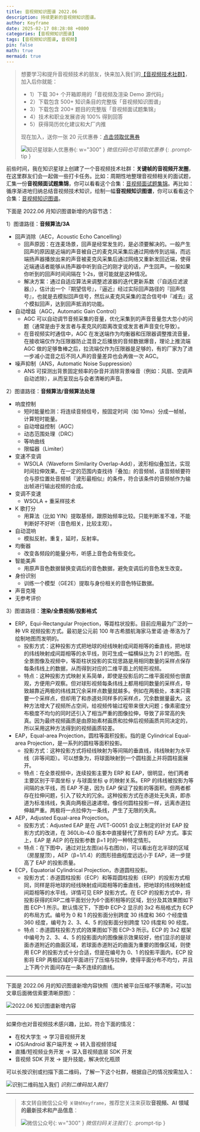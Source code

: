 ```yaml
---
title: 音视频知识图谱 2022.06
description: 持续更新的音视频知识图谱。
author: Keyframe
date: 2025-02-17 08:28:08 +0800
categories: [音视频知识图谱]
tags: [音视频知识图谱, 音视频]
pin: false
math: true
mermaid: true
---
```


>想要学习和提升音视频技术的朋友，快来加入我们的<a href="https://t.zsxq.com/jRprT" target="_blank" rel="noopener noreferrer">【音视频技术社群】</a>，加入后你就能：
>
>- 1）下载 30+ 个开箱即用的「音视频及渲染 Demo 源代码」
>- 2）下载包含 500+ 知识条目的完整版「音视频知识图谱」
>- 3）下载包含 200+ 题目的完整版「音视频面试题集锦」
>- 4）技术和职业发展咨询 100% 得到回答
>- 5）获得简历优化建议和大厂内推
>  
>现在加入，送你一张 20 元优惠券：<a href="https://t.zsxq.com/jRprT" target="_blank" rel="noopener noreferrer">点击领取优惠券</a>
>
>![知识星球新人优惠券](assets/img/keyframe-zsxq-coupon.png){: w="300" }
>_微信扫码也可领取优惠券_
{: .prompt-tip }

前些时间，我在知识星球上创建了一个音视频技术社群：**关键帧的音视频开发圈**，在这里群友们会一起做一些打卡任务。比如：周期性地整理音视频相关的面试题，汇集一份**音视频面试题集锦**，你可以看看这个合集：[音视频面试题集锦](https://mp.weixin.qq.com/mp/appmsgalbum?__biz=MjM5MTkxOTQyMQ==&action=getalbum&album_id=2380776196751425539#wechat_redirect)。再比如：循序渐进地归纳总结音视频技术知识，绘制一幅**音视频知识图谱**，你可以看看这个合集：[音视频知识图谱](https://mp.weixin.qq.com/mp/appmsgalbum?__biz=MjM5MTkxOTQyMQ==&action=getalbum&album_id=2349658423078092802#wechat_redirect)。

下面是 2022.06 月知识图谱新增的内容节选：

1）图谱路径：**音频算法/3A**

- 回声消除（AEC，Acoustic Echo Cancelling）
	- 回声原因：在连麦场景，回声是经常发生的，是必须要解决的。一般产生回声的原因是近端的声音被自己的麦克风采集后通过网络传到远端，而远端扬声器播放出来的声音被麦克风采集后通过网络又重新发回近端，使得近端通话者能够从扬声器中听到自己的刚才说的话，产生回声。一般如果你听到的回声时间间隔在 1-2s，很可能就是这种情况。
	- 解决方案：通过自适应算法来调整滤波器的迭代更新系数（『自适应滤波器』），估计出一个『期望信号』，『逼近』经过实际回声路径的『回声信号』，也就是去模拟回声信号，然后从麦克风采集的混合信号中『减去』这个模拟回声，达到回声抵消的功能。
- 自动增益（AGC，Automatic Gain Control）
	- AGC 可以自动调节音频采集的音量，优化采集到的声音音量忽大忽小的问题（通常是由于发言者与麦克风的距离改变或发言者声音变化导致）。
	- 在音视频实时通信中，AGC 在发送端作为均衡器和压限器调整推流音量，在接收端仅作为压限器防止混音之后播放的音频数据爆音，理论上推流端 AGC 做的足够鲁棒之后，拉流端仅作为压限器是足够的，有的厂家为了进一步减小混音之后不同人声的音量差异也会再做一次 AGC。
- 噪声抑制（ANS，Automatic Noise Suppression）
	- ANS 可探测出背景固定频率的杂音并消除背景噪音（例如：风扇、空调声自动滤除），从而呈现出与会者清晰的声音。


2）图谱路径：**音频算法/音频算法处理**

- 响度控制
	- 短时能量检测：将连续音频信号，按固定时间（如 10ms）分成一帧帧，计算短时能量。
	- 自动增益控制（AGC）
	- 动态范围处理（DRC）
	- 等响曲线
	- 限幅器（Limiter）
- 变速不变调
	- WSOLA（Waveform Similarity Overlap-Add），波形相似叠加法，实现时间拉伸效果。在一定的范围内查找待『叠加』的音频帧，该音频帧要符合与原位置处音频帧『波形最相似』的条件，符合该条件的音频帧作为输出帧进行输出视频的合成。
- 变调不变速
	- WSOLA + 重采样技术
- K 歌打分
	- 用算法（比如 YIN）提取基频，跟原始频率比较。只能判断准不准，不能判断好不好听（音色相关，比较主观）。		
- 自动混响
	- 模拟反射。重复，延时，反射率。
- 均衡器
	- 改变各频段的能量分布，听感上音色会有些变化。
- 智能美声
	- 用原声音色数据替换变调后的音色数据，避免变调后的音色发生改变。		
- 身份识别
	- 训练一个模型（GE2E）提取与身份相关的音色特征数据。
- 声音克隆
- 无参考评价


3）图谱路径：**渲染/全景视频/投影格式**

- ERP，Equi-Rectangular Projection，等距柱状投影。目前应用最为广泛的一种 VR 视频投影方式。最初是公元前 100 年古希腊航海家马里诺·迪·蒂洛为了绘制地图而发明的。
    - 投影方式：这种投影方式把地球的经线映射成间距相等的垂直线，把地球的纬线映射成间距相等的水平线，则可生成一幅横纵比为 2:1 的地图。在全景图像及视频中，等距柱状投影的实现思路是用相同数量的采样点保存每条纬线上的数据，从而得到对应的二维平面上的矩形视频。
    - 特点：这种投影方式映射关系简单，即使是投影后的二维平面视频也很直观，方便用户观察。但对球形视频每条纬线上都用相同数量的采样点，导致越靠近两极的纬线其冗余采样点数量就越多。例如在两极处，本来只需要一个采样点，但却用了和赤道处同样多的采样点，冗余数据量最大。这种方法增大了视频所占空间，给视频传输过程带来很大问题；像素密度分布极度不均匀的同时还引入了相当严重的图像拉伸，导致了非常高的失真。因为最终视频画质是由原始素材画质和拉伸后视频画质共同决定的，所以采用这种方法得到的视频画质较差。
- EAP，Equal-area Projection，圆柱等面积投影。指的是 Cylindrical Equal-area Projection，是一系列的圆柱等面积投影。
    - 投影方式：这种投影方式将经线映射为等间隔的垂直线，纬线映射为水平线（非等间距）。可以想象为，将球面映射到一个圆柱面上并将圆柱面展开。
    - 特点：在全景视频中，连续投影主要为 ERP 和 EAP，很明显，他们两者主要区别于平面坐标 y 与球面坐标 φ 的映射关系。ERP 的纬线被投影为等间隔的水平线，而 EAP 不是，因为 EAP 保证了投影的等面积。但两者都存在拉伸问题，引入了较大的冗余。这种投影方式在赤道处无失真，即赤道为标准纬线，失真向两极迅速递增。像任何圆柱投影一样，远离赤道拉伸越严重。两极将一点拉伸为一条线，产生了无限的失真。
- AEP，Adjusted Equal-area Projection。
    - 投影方式：Adjusted EAP 是在 JVET-G0051 会议上制定的针对 EAP 投影方式的改进，在 360Lib-4.0 版本中直接替代了原有的 EAP 方式。事实上，EAP 是 AEP 的在投影参数 β=1 时的一种特定情形。
    - 特点：在下图中，通过对比左图(a)与右图(b)，可以看出在北半球的区域（房屋屋顶），AEP（β=1/1.4）的图形扭曲程度远远小于 EAP，进一步提高了 EAP 的投影质量。
- ECP，Equatorial Cylindrical Projection，赤道圆柱投影。
    - 投影方式：赤道圆柱投影（ECP）和等距圆柱投影（ERP）的投影方式相同，同样是将地球的经线映射成间距相等的垂直线，把地球的纬线映射成间距相等的水平线，详情可见 ERP 投影方式。在 ECP 的投影方式中，将投影获得的ERP二维平面划分为6个面积相等的区域，划分及其效果图如下图 ECP-1 所示。默认情况下，下图中 ECP-2 显示的 3x2 布局格式为 ECP 的布局方式。编号为 0 和 1 的投影面分别跨度 30 纬度和 360 个经度值 360 经度，编号为 2、3、4、5 的投影面分别跨度 120 纬度和 90 经度。
    - 特点：赤道圆柱投影方式的效果图如下图 ECP-3 所示。ECP 的 3x2 框架中编号为 2、3、4、5 的投影面内的图像展示效果较好，他们显示的是球面赤道附近的曲面区域，若球面赤道附近的曲面为重要的图像区域，则使用 ECP 的投影方式十分合适，但是在编号为 0、1 的投影平面内，ECP 投影将 ERP 两极区域的平面进行了压缩与拉伸，使得平面分布不均匀，并且上下两个片面间存在一条不连续的直线。



---

下面是 2022.06 月的知识图谱新增内容快照（图片被平台压缩不够清晰，可以加文章后面微信索要清晰原图）：

![2022.06 知识图谱新增内容](assets/resource/av-knowledge-graph/av-graph-add-202206.png)

---

如果你也对音视频技术感兴趣，比如，符合下面的情况：

- 在校大学生 → 学习音视频开发
- iOS/Android 客户端开发 → 转入音视频领域
- 直播/短视频业务开发 → 深入音视频底层 SDK 开发
- 音视频 SDK 开发 → 提升技能，解决优化瓶颈

可以长按识别或扫描下面二维码，了解一下这个社群，根据自己的情况按需加入：

![识别二维码加入我们](assets/img/keyframe-zsxq.png)
_识别二维码加入我们_
















---

> 本文转自微信公众号 `关键帧Keyframe`，推荐您关注来获取**音视频、AI 领域的最新技术和产品信息**：
>
>![微信公众号](assets/img/keyframe-mp.jpg){: w="300" }
>_微信扫码关注我们_
{: .prompt-tip }

